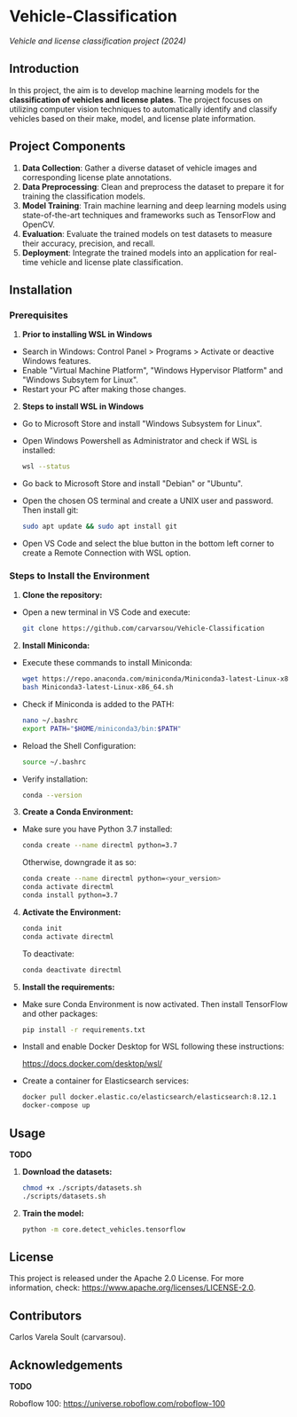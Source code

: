 # Vehicle-Classification

*Vehicle and license classification project (2024)*

## Introduction

In this project, the aim is to develop machine learning models for the **classification of vehicles and license plates**. The project focuses on utilizing computer vision techniques to automatically identify and classify vehicles based on their make, model, and license plate information.

## Project Components
1. **Data Collection**: Gather a diverse dataset of vehicle images and corresponding license plate annotations.
2. **Data Preprocessing**: Clean and preprocess the dataset to prepare it for training the classification models.
3. **Model Training**: Train machine learning and deep learning models using state-of-the-art techniques and frameworks such as TensorFlow and OpenCV.
4. **Evaluation**: Evaluate the trained models on test datasets to measure their accuracy, precision, and recall.
5. **Deployment**: Integrate the trained models into an application for real-time vehicle and license plate classification.


## Installation

### Prerequisites

1. **Prior to installing WSL in Windows**
- Search in Windows: Control Panel > Programs > Activate or deactive Windows features.
- Enable "Virtual Machine Platform", "Windows Hypervisor Platform" and "Windows Subsytem for Linux".
- Restart your PC after making those changes.

2. **Steps to install WSL in Windows**
- Go to Microsoft Store and install "Windows Subsystem for Linux".
- Open Windows Powershell as Administrator and check if WSL is installed:

    ```bash
    wsl --status
    ```
- Go back to Microsoft Store and install "Debian" or "Ubuntu".
- Open the chosen OS terminal and create a UNIX user and password. Then install git:

    ```bash
    sudo apt update && sudo apt install git
    ```

- Open VS Code and select the blue button in the bottom left corner to create a Remote Connection with WSL option.

### Steps to Install the Environment

1. **Clone the repository:**

- Open a new terminal in VS Code and execute:

    ```bash
    git clone https://github.com/carvarsou/Vehicle-Classification
    ```

2. **Install Miniconda:**

- Execute these commands to install Miniconda:

    ```bash
    wget https://repo.anaconda.com/miniconda/Miniconda3-latest-Linux-x86_64.sh 
    bash Miniconda3-latest-Linux-x86_64.sh
    ```
- Check if Miniconda is added to the PATH:

    ```bash
    nano ~/.bashrc
    export PATH="$HOME/miniconda3/bin:$PATH"
    ```

- Reload the Shell Configuration:

    ```bash
    source ~/.bashrc
    ```

- Verify installation:

    ```bash
    conda --version
    ```

3. **Create a Conda Environment:**

- Make sure you have Python 3.7 installed:

    ```bash
    conda create --name directml python=3.7
    ```
  Otherwise, downgrade it as so:
    ```bash
    conda create --name directml python=<your_version>
    conda activate directml
    conda install python=3.7
    ```

4. **Activate the Environment:**

    ```bash
    conda init
    conda activate directml
    ```

    To deactivate:

    ```bash
    conda deactivate directml
    ```

5. **Install the requirements:**

- Make sure Conda Environment is now activated. Then install TensorFlow and other packages:

    ```bash
    pip install -r requirements.txt
    ```

- Install and enable Docker Desktop for WSL following these instructions:

    https://docs.docker.com/desktop/wsl/

- Create a container for Elasticsearch services:

    ```bash
    docker pull docker.elastic.co/elasticsearch/elasticsearch:8.12.1
    docker-compose up
    ```

## Usage

**TODO**

1. **Download the datasets:**

    ```bash
    chmod +x ./scripts/datasets.sh
    ./scripts/datasets.sh
    ```

2. **Train the model:**

    ```bash
    python -m core.detect_vehicles.tensorflow
    ```

## License

This project is released under the Apache 2.0 License. For more information, check: https://www.apache.org/licenses/LICENSE-2.0.

## Contributors

Carlos Varela Soult (carvarsou).

## Acknowledgements

**TODO**

Roboflow 100:
https://universe.roboflow.com/roboflow-100

